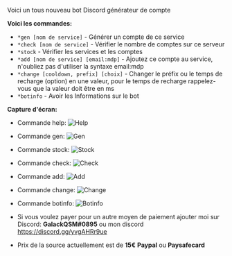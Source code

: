 Voici un tous nouveau bot Discord générateur de compte

**__Voici les commandes:__**
* `*gen [nom de service]` - Générer un compte de ce service
* `*check [nom de service]` - Vérifier le nombre de comptes sur ce serveur
* `*stock` - Vérifier les services et les comptes
* `*add [nom de service] [email:mdp]` - Ajoutez ce compte au service, n'oubliez pas d'utiliser la syntaxe email:mdp
* `*change [cooldown, prefix] [choix]` - Changer le préfix ou le temps de recharge (option) en une valeur, pour le temps de recharge rappelez-vous que la valeur doit être en ms
* `*botinfo` - Avoir les Informations sur le bot

**Capture d'écran:**
* Commande help:
![Help](https://i.imgur.com/wL8OD4M.png)
* Commande gen:
![Gen](https://i.imgur.com/sedv08q.png)
* Commande stock:
![Stock](https://i.imgur.com/uAXwXmI.png)
* Commande check:
![Check](https://i.imgur.com/xba5TDG.png)
* Commande add:
![Add](https://i.imgur.com/dCqCVLc.png)
* Commande change:
![Change](https://i.imgur.com/u8WYTSc.png)
* Commande botinfo:
![Botinfo](https://i.imgur.com/mDUzTJj.png)

* Si vous voulez payer pour un autre moyen de paiement ajouter moi sur Discord: **GalackQSM#0895** ou mon discord https://discord.gg/yvgAHRr9ue
* Prix de la source actuellement est de **15€** **Paypal** ou **Paysafecard**
